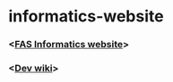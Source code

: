 # informatics-website
### <[FAS Informatics website](https://informatics.fas.harvard.edu/)>
### <[Dev wiki](https://github.com/harvardinformatics/informatics-website/wiki)>
